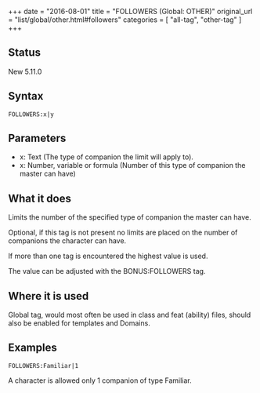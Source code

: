 +++
date = "2016-08-01"
title = "FOLLOWERS (Global: OTHER)"
original_url = "list/global/other.html#followers"
categories = [ "all-tag", "other-tag" ]
+++

## Status

New 5.11.0

## Syntax

`FOLLOWERS:x|y`

## Parameters

-   x: Text (The type of companion the limit will
    apply to).
-   x: Number, variable or formula (Number of this type
    of companion the master can have)



What it does
------------

Limits the number of the specified type of companion the master can
have.

Optional, if this tag is not present no limits are placed on the number
of companions the character can have.

If more than one tag is encountered the highest value is used.

The value can be adjusted with the BONUS:FOLLOWERS tag.

Where it is used
----------------

Global tag, would most often be used in class and feat (ability) files,
should also be enabled for templates and Domains.

Examples
--------

`FOLLOWERS:Familiar|1`

A character is allowed only 1 companion of type Familiar.

